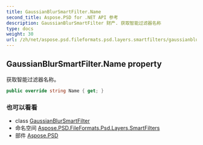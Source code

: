 ```yaml
---
title: GaussianBlurSmartFilter.Name
second_title: Aspose.PSD for .NET API 参考
description: GaussianBlurSmartFilter 财产. 获取智能过滤器名称
type: docs
weight: 30
url: /zh/net/aspose.psd.fileformats.psd.layers.smartfilters/gaussianblursmartfilter/name/
---
```

## GaussianBlurSmartFilter.Name property

获取智能过滤器名称。

```csharp
public override string Name { get; }
```

### 也可以看看

* class [GaussianBlurSmartFilter](../)
* 命名空间 [Aspose.PSD.FileFormats.Psd.Layers.SmartFilters](../../gaussianblursmartfilter/)
* 部件 [Aspose.PSD](../../../)


